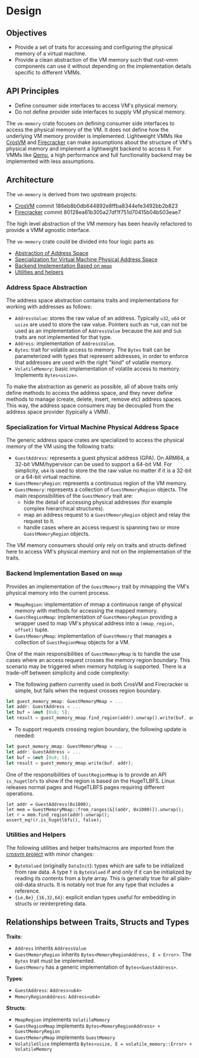 # Design

## Objectives

- Provide a set of traits for accessing and configuring the physical memory of
  a virtual machine.
- Provide a clean abstraction of the VM memory such that rust-vmm components
  can use it without depending on the implementation details specific to
  different VMMs.

## API Principles

- Define consumer side interfaces to access VM's physical memory.
- Do not define provider side interfaces to supply VM physical memory.

The `vm-memory` crate focuses on defining consumer side interfaces to access
the physical memory of the VM. It does not define how the underlying VM memory
provider is implemented. Lightweight VMMs like
[CrosVM](https://chromium.googlesource.com/chromiumos/platform/crosvm/) and
[Firecracker](https://github.com/firecracker-microvm/firecracker) can make
assumptions about the structure of VM's physical memory and implement a
lightweight backend to access it. For VMMs like [Qemu](https://www.qemu.org/),
a high performance and full functionality backend may be implemented with less
assumptions.

## Architecture

The `vm-memory` is derived from two upstream projects:

- [CrosVM](https://chromium.googlesource.com/chromiumos/platform/crosvm/)
  commit 186eb8b0db644892e8ffba8344efe3492bb2b823
- [Firecracker](https://github.com/firecracker-microvm/firecracker) commit
  80128ea61b305a27df1f751d70415b04b503eae7

The high level abstraction of the VM memory has been heavily refactored to
provide a VMM agnostic interface.

The `vm-memory` crate could be divided into four logic parts as:

- [Abstraction of Address Space](#abstraction-of-address-space)
- [Specialization for Virtual Machine Physical Address Space](#specialization-for-virtual-machine-physical-address-space)
- [Backend Implementation Based on `mmap`](#backend-implementation-based-on-`mmap`)
- [Utilities and helpers](#utilities-and-helpers)

### Address Space Abstraction

The address space abstraction contains traits and implementations for working
with addresses as follows:

- `AddressValue`: stores the raw value of an address. Typically `u32`, `u64` or
   `usize` are used to store the raw value. Pointers such as `*u8`, can not be
   used as an implementation of `AddressValue` because the `Add` and `Sub`
   traits are not implemented for that type.
- `Address`: implementation of `AddressValue`.
- `Bytes`: trait for volatile access to memory. The `Bytes` trait can be
  parameterized with types that represent addresses, in order to enforce that
  addresses are used with the right "kind" of volatile memory.
- `VolatileMemory`: basic implementation of volatile access to memory.
  Implements `Bytes<usize>`.

To make the abstraction as generic as possible, all of above traits only define
methods to access the address space, and they never define methods to manage
(create, delete, insert, remove etc) address spaces. This way, the address
space consumers may be decoupled from the address space provider
(typically a VMM).

### Specialization for Virtual Machine Physical Address Space

The generic address space crates are specialized to access the physical memory
of the VM using the following traits:

- `GuestAddress`: represents a guest physical address (GPA). On ARM64, a
  32-bit VMM/hypervisor can be used to support a 64-bit VM. For simplicity,
  `u64` is used to store the the raw value no matter if it is a 32-bit or
  a 64-bit virtual machine.
- `GuestMemoryRegion`: represents a continuous region of the VM memory.
- `GuestMemory`: represents a collection of `GuestMemoryRegion` objects. The
  main responsibilities of the `GuestMemory` trait are:
  - hide the detail of accessing physical addresses (for example complex
    hierarchical structures).
  - map an address request to a `GuestMemoryRegion` object and relay the
    request to it.
  - handle cases where an access request is spanning two or more
    `GuestMemoryRegion` objects.

The VM memory consumers should only rely on traits and structs defined here to
access VM's physical memory and not on the implementation of the traits.

### Backend Implementation Based on `mmap`

Provides an implementation of the `GuestMemory` trait by mmapping the VM's physical
memory into the current process.

- `MmapRegion`: implementation of mmap a continuous range of physical memory
  with methods for accessing the mapped memory.
- `GuestRegionMmap`: implementation of `GuestMemoryRegion` providing a wrapper
  used to map VM's physical address into a `(mmap_region, offset)` tuple.
- `GuestMemoryMmap`: implementation of `GuestMemory` that manages a collection
  of `GuestRegionMmap` objects for a VM.

One of the main responsibilities of `GuestMemoryMmap` is to handle the use
cases where an access request crosses the memory region boundary. This scenario
may be triggered when memory hotplug is supported. There is a trade-off between
simplicity and code complexity:

- The following pattern currently used in both CrosVM and Firecracker is
  simple, but fails when the request crosses region boundary.

```rust
let guest_memory_mmap: GuestMemoryMmap = ...
let addr: GuestAddress = ...
let buf = &mut [0u8; 5];
let result = guest_memory_mmap.find_region(addr).unwrap().write(buf, addr);
```

- To support requests crossing region boundary, the following update is needed:

```rust
let guest_memory_mmap: GuestMemoryMmap = ...
let addr: GuestAddress = ...
let buf = &mut [0u8; 5];
let result = guest_memory_mmap.write(buf, addr);
```

One of the responsibilities of `GuestRegionMmap` is to provide an API
`is_hugetlbfs` to show if the region is based on the HugeTLBFS.
Linux releases normal pages and HugeTLBFS pages requiring different
operations.

```
let addr = GuestAddress(0x1000);
let mem = GuestMemoryMmap::from_ranges(&[(addr, 0x1000)]).unwrap();
let r = mem.find_region(addr).unwrap();
assert_eq!(r.is_hugetlbfs(), false);
```

### Utilities and Helpers

The following utilities and helper traits/macros are imported from the
[crosvm project](https://chromium.googlesource.com/chromiumos/platform/crosvm/)
with minor changes:

- `ByteValued` (originally `DataInit`): types which are safe to be initialized
  from raw data. A type `T` is `ByteValued` if and only if it can be
  initialized by reading its contents from a byte array. This is generally true
  for all plain-old-data structs.  It is notably not true for any type that
  includes a reference.
- `{Le,Be}_{16,32,64}`: explicit endian types useful for embedding in structs
  or reinterpreting data.

## Relationships between Traits, Structs and Types

**Traits**:

- `Address` inherits `AddressValue`
- `GuestMemoryRegion` inherits `Bytes<MemoryRegionAddress, E = Error>`. The
  `Bytes` trait must be implemented.
- `GuestMemory` has a generic implementation of `Bytes<GuestAddress>`.

**Types**:

- `GuestAddress`: `Address<u64>`
- `MemoryRegionAddress`: `Address<u64>`

**Structs**:

- `MmapRegion` implements `VolatileMemory`
- `GuestRegionMmap` implements `Bytes<MemoryRegionAddress> + GuestMemoryRegion`
- `GuestMemoryMmap` implements `GuestMemory`
- `VolatileSlice` implements
  `Bytes<usize, E = volatile_memory::Error> + VolatileMemory`
